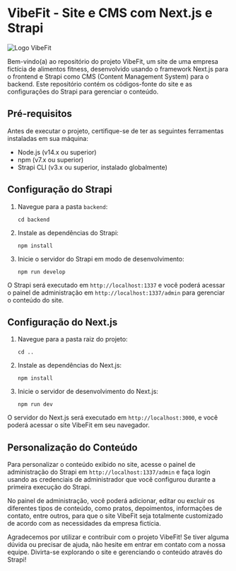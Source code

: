 # VibeFit - Site e CMS com Next.js e Strapi

![Logo VibeFit](https://github.com/Luiss1569/vibe-fit/assets/39037985/3d3c1c48-47fe-45a1-897b-a9dfc707c009)

Bem-vindo(a) ao repositório do projeto VibeFit, um site de uma empresa fictícia de alimentos fitness, desenvolvido usando o framework Next.js para o frontend e Strapi como CMS (Content Management System) para o backend. Este repositório contém os códigos-fonte do site e as configurações do Strapi para gerenciar o conteúdo.

## Pré-requisitos

Antes de executar o projeto, certifique-se de ter as seguintes ferramentas instaladas em sua máquina:

- Node.js (v14.x ou superior)
- npm (v7.x ou superior)
- Strapi CLI (v3.x ou superior, instalado globalmente)

## Configuração do Strapi

1. Navegue para a pasta `backend`:
   ```
   cd backend
   ```

2. Instale as dependências do Strapi:
   ```
   npm install
   ```

3. Inicie o servidor do Strapi em modo de desenvolvimento:
   ```
   npm run develop
   ```

O Strapi será executado em `http://localhost:1337` e você poderá acessar o painel de administração em `http://localhost:1337/admin` para gerenciar o conteúdo do site.

## Configuração do Next.js

1. Navegue para a pasta raiz do projeto:
   ```
   cd ..
   ```

2. Instale as dependências do Next.js:
   ```
   npm install
   ```

3. Inicie o servidor de desenvolvimento do Next.js:
   ```
   npm run dev
   ```

O servidor do Next.js será executado em `http://localhost:3000`, e você poderá acessar o site VibeFit em seu navegador.

## Personalização do Conteúdo

Para personalizar o conteúdo exibido no site, acesse o painel de administração do Strapi em `http://localhost:1337/admin` e faça login usando as credenciais de administrador que você configurou durante a primeira execução do Strapi.

No painel de administração, você poderá adicionar, editar ou excluir os diferentes tipos de conteúdo, como pratos, depoimentos, informações de contato, entre outros, para que o site VibeFit seja totalmente customizado de acordo com as necessidades da empresa fictícia.

Agradecemos por utilizar e contribuir com o projeto VibeFit! Se tiver alguma dúvida ou precisar de ajuda, não hesite em entrar em contato com a nossa equipe. Divirta-se explorando o site e gerenciando o conteúdo através do Strapi!
